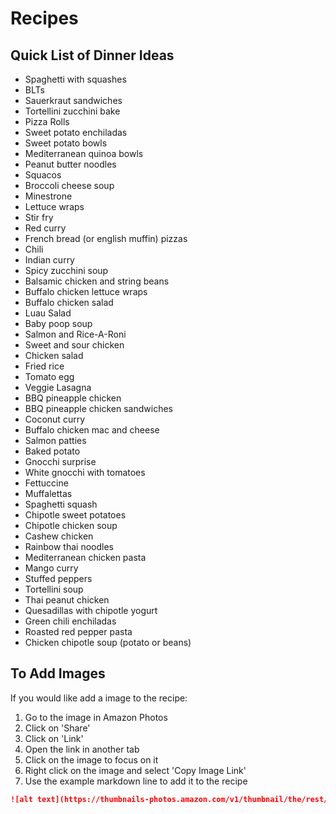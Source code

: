 # Recipes

## Quick List of Dinner Ideas
- Spaghetti with squashes
- BLTs
- Sauerkraut sandwiches
- Tortellini zucchini bake
- Pizza Rolls
- Sweet potato enchiladas
- Sweet potato bowls
- Mediterranean quinoa bowls
- Peanut butter noodles
- Squacos
- Broccoli cheese soup
- Minestrone
- Lettuce wraps
- Stir fry
- Red curry
- French bread (or english muffin) pizzas
- Chili
- Indian curry
- Spicy zucchini soup
- Balsamic chicken and string beans
- Buffalo chicken lettuce wraps
- Buffalo chicken salad
- Luau Salad
- Baby poop soup
- Salmon and Rice-A-Roni
- Sweet and sour chicken
- Chicken salad
- Fried rice
- Tomato egg
- Veggie Lasagna
- BBQ pineapple chicken
- BBQ pineapple chicken sandwiches
- Coconut curry
- Buffalo chicken mac and cheese
- Salmon patties
- Baked potato
- Gnocchi surprise
- White gnocchi with tomatoes
- Fettuccine
- Muffalettas
- Spaghetti squash
- Chipotle sweet potatoes
- Chipotle chicken soup
- Cashew chicken
- Rainbow thai noodles
- Mediterranean chicken pasta
- Mango curry
- Stuffed peppers
- Tortellini soup
- Thai peanut chicken
- Quesadillas with chipotle yogurt
- Green chili enchiladas
- Roasted red pepper pasta
- Chicken chipotle soup (potato or beans)

## To Add Images
If you would like add a image to the recipe:
1. Go to the image in Amazon Photos
1. Click on 'Share'
1. Click on 'Link'
1. Open the link in another tab
1. Click on the image to focus on it
1. Right click on the image and select 'Copy Image Link'
1. Use the example markdown line to add it to the recipe

```markdown
![alt text](https://thumbnails-photos.amazon.com/v1/thumbnail/the/rest/of/the/URL)
```
